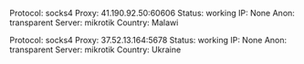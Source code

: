 Protocol: socks4
Proxy: 41.190.92.50:60606
Status: working
IP: None
Anon: transparent
Server: mikrotik
Country: Malawi

Protocol: socks4
Proxy: 37.52.13.164:5678
Status: working
IP: None
Anon: transparent
Server: mikrotik
Country: Ukraine

